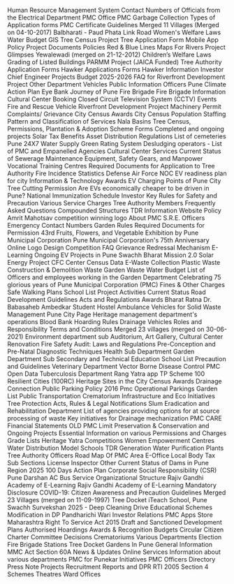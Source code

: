 Human Resource Management System
Contact Numbers of Officials from the Electrical Department
PMC Office
PMC Garbage Collection
Types of Application forms
PMC Certificate Guidelines
Merged 11 Villages (Merged on 04-10-2017)
Balbharati - Paud Phata Link Road
Women's Welfare Laws
Water Budget
GIS Tree Census Project
Tree Application Form
Mobile App Policy
Project Documents
Policies
Red & Blue Lines Maps For Rivers
Project Glimpses
Yewalewadi (merged on 21-12-2012)
Children’s Welfare Laws
Grading of Listed Buildings
PARMM Project (JAICA Funded)
Tree Authority Application Forms
Hawker Applications Forms
Hawker Information
Investor
Chief Engineer Projects
Budget 2025-2026
FAQ for Riverfront Development Project
Other Department Vehicles
Public Information Officers
Pune Climate Action Plan
Eye Bank
Journey of Pune Fire Brigade
Fire Brigade Information
Cultural Center Booking
Closed Circuit Television System (CCTV)
Events
Fire and Rescue Vehicle
Riverfront Development Project
Machinery Permit
Complaints/ Grievance
City Census Awards
City Census Population
Staffing Pattern and Classification of Services
Nala Basins
Tree Census, Permissions, Plantation & Adoption Scheme Forms
Completed and ongoing projects
Solar Tax Benefits
Asset Distribution Regulations
List of cemeteries
Pune 24X7 Water Supply
Green Rating System
Desludging operators - List of PMC and Empanelled Agencies
Cultural Center Services
Current Status of Sewerage Maintenance Equipment, Safety Gears, and Manpower
Vocational Training Centres
Required Documents for Application to Tree Authority
Fire Incidence Statistics
Defense Air Force NOC
EV readiness plan for city
Information & Technology Awards
EV Charging Points of Pune City
Tree Cutting Permission
Are EVs economically cheaper to be driven in Pune?
National Immunization Schedule
Investor
Key Rules for Safety and Precaution
Various Service Charges
Tree Authority Members
Frequently Asked Questions
Compounded Structures
TDR Information
Website Policy
Amrit Mahotsav competition winning logo
About PMC
S.R.E. Officers
Emergency Contact Numbers
Garden Rules
Required Documents for Permission
43rd Fruits, Flowers, and Vegetable Exhibition by Pune Municipal Corporation
Pune Municipal Corporation's 75th Anniversary Online Logo Design Competition
FAQ
Grievance Redressal Mechanism
E-Learning
Ongoing EV Projects in Pune
Swachh Bharat Mission 2.0
Solar Energy Project
CFC Center
Census Data
E-Waste Collection
Plastic Waste
Construction & Demolition Waste
Garden Waste
Water Budget
List of Officers and employees working in the Garden Department
Celebrating 75 glorious years of Pune Municipal Corporation (PMC)
Fines & Other Charges
Safe Walking Plans
School List
Project Activities
Current Status
Road Development Guidelines
Acts and Regulations
Awards
Bharat Ratna Dr. Babasaheb Ambedkar Student Hostel
Ambulance
Vehicles for Solid Waste Management
Pune City Page
Heritage management department's operations
Blood Bank
Hoarding Rules
Drainage Vehicles
Roles and Responsibility
Terms and Conditions
Merged 23 villages (merged on 30-06-2021)
Environment department sub
Auditorium, Art Gallery, Cultural Center Renovation
Fire Safety Audit: Laws and Regulations
Pre-Conception and Pre-Natal Diagnostic Techniques
Health Sub Department
Garden Department Sub
Secondary and Technical Education School List
Precaution and Guidelines
Veterinary Department
Vector Borne Disease Control
PMC Open Data
Tuberculosis Department
Rang Yatra app
TP Scheme
100 Resilient Cities (100RC)
Heritage Sites in the City
Census Awards
Drainage Connection
Public Parking Policy 2016
Pmc Operational Parkings
Garden List
Public Transportation
Crematorium Infrastructure and Eco Initiatives
Tree Protection Acts, Rules & Legal Notifications
Slum Eradication and Rehabilitation Department
List of agencies providing options for at source processing of waste
Key initiatives for Drainage mechanization
PMC CARE
Financial Statements
OLD PMC Limit
Preservation & Conservation and Ongoing Projects
Essential Information on various Permissions and Charges
Grade Lists
Heritage Yatra Competitions
Women Empowerment Centres
Water Distribution
Model Schools
TDR Generation
Water Purification Plants
Tree Authority Officers
Road Map Of PMC Area
E-Office
Local Body Tax Sub Sections
License Inspector
Other
Current Status of Dams in Pune Region 2025
100 Days Action Plan
Corporate Social Responsibility (CSR)
Pune Darshan AC Bus Service
Organizational Structure
Rajiv Gandhi Academy of E-Learning
Rajiv Gandhi Academy of E-Learning Mandatory Disclosure
COVID-19: Citizen Awareness and Precaution Guidelines
Merged 23 Villages (merged on 11-09-1997)
Tree Docket
iTeach School, Pune
Swachh Survekshan 2025 - Deep Cleaning Drive
Educational Schemes
Modification in DP
Pandharichi Wari
Investor Relations
PMC Apps Store
Maharashtra Right To Service Act 2015
Draft and Sanctioned Development Plans
Authorised Hoardings
Awards & Recognition
Budgets
Circular
Citizen Charter
Committee Decisions
Crematoriums
Various Departments
Election
Fire Brigade Stations
Tree Docket
Gardens In Pune
General Information
MMC Act Section 60A
News & Updates
Online Services
Information about various departments
PMC for Punekar
Initiatives
PMC Officers Directory
Press Note
Projects
Recruitment
Reports and DPR
RTI 2005 Section 4
Schemes
Theatres
Ward Offices